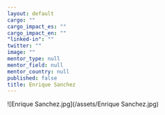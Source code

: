 ```yaml
---
layout: default
cargo: ""
cargo_impact_es: ""
cargo_impact_en: ""
"linked-in": ""
twitter: ""
image: ""
mentor_type: null
mentor_field: null
mentor_country: null
published: false
title: Enrique Sanchez
---
```


![Enrique Sanchez.jpg](/assets/Enrique Sanchez.jpg)

